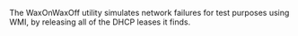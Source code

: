 ﻿The WaxOnWaxOff utility simulates network failures for test purposes using WMI, by releasing all of the DHCP leases it finds. 
